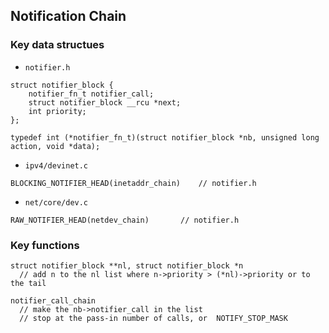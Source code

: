 ## Notification Chain

### Key data structues

* `notifier.h`
```
struct notifier_block {
	notifier_fn_t notifier_call;
	struct notifier_block __rcu *next;
	int priority;
};

typedef	int (*notifier_fn_t)(struct notifier_block *nb, unsigned long action, void *data);

```

* `ipv4/devinet.c`
```
BLOCKING_NOTIFIER_HEAD(inetaddr_chain)    // notifier.h
```


* `net/core/dev.c`
```
RAW_NOTIFIER_HEAD(netdev_chain)       // notifier.h
```

### Key functions

```
struct notifier_block **nl, struct notifier_block *n
  // add n to the nl list where n->priority > (*nl)->priority or to the tail
```

```
notifier_call_chain
  // make the nb->notifier_call in the list
  // stop at the pass-in number of calls, or  NOTIFY_STOP_MASK
```
